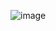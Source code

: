 ![image](https://user-images.githubusercontent.com/108928206/197375452-accf71db-5199-4457-8677-ebc198af27fc.png)

